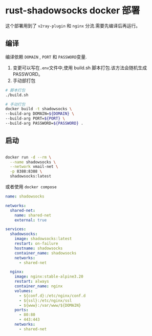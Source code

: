 # rust-shadowsocks docker 部署

这个部署用到了 `v2ray-plugin` 和 `nginx` 分流.需要先编译后再运行。

## 编译

编译依赖 `DOMAIN` , `PORT` 和 `PASSWORD`变量.

1. 变更可以写在`.env`文件中,使用 build.sh 脚本打包.该方法会随机生成 PASSWORD。
2. 手动部打包

```sh
# 脚本打包
./build.sh

# 手动打包
docker build -t shadowsocks \
--build-arg DOMAIN=${DOMAIN} \
--build-arg PORT=${PORT} \
--build-arg PASSWORD=${PASSWORD} .
```

## 启动

```sh

docker run -d --rm \
  --name shadowsocks \
  --network vmail-net \
  -p 8388:8388 \
  shadowsocks:latest

```

或者使用 `docker compose`

```yml
name: shadowsocks

networks:
  shared-net:
    name: shared-net
    external: true

services:
  shadowsocks:
    image: shadowsocks:latest
    restart: on-failure
    hostname: shadowsocks
    container_name: shadowsocks
    networks:
      - shared-net

  nginx:
    image: nginx:stable-alpine3.20
    restart: always
    container_name: nginx
    volumes:
      - ${conf.d}:/etc/nginx/conf.d
      - ${ssl}:/etc/nginx/ssl
      - ${www}:/var/www/${DOMAIN}
    ports:
      - 80:80
      - 443:443
    networks:
      - shared-net
```
